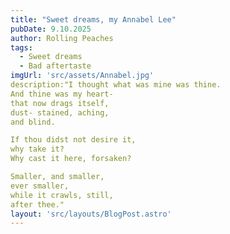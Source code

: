 ```yaml
---
title: "Sweet dreams, my Annabel Lee"
pubDate: 9.10.2025
author: Rolling Peaches
tags:
  - Sweet dreams
  - Bad aftertaste
imgUrl: 'src/assets/Annabel.jpg'
description:"I thought what was mine was thine.
And thine was my heart-
that now drags itself,
dust- stained, aching,
and blind.

If thou didst not desire it,
why take it?
Why cast it here, forsaken?

Smaller, and smaller,
ever smaller,
while it crawls, still,
after thee."
layout: 'src/layouts/BlogPost.astro'
---
```

